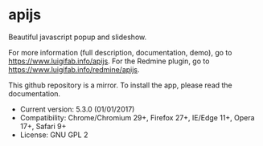 # apijs

Beautiful javascript popup and slideshow.

For more information (full description, documentation, demo), go to https://www.luigifab.info/apijs.
For the Redmine plugin, go to https://www.luigifab.info/redmine/apijs.

This github repository is a mirror. To install the app, please read the documentation.

- Current version: 5.3.0 (01/01/2017)
- Compatibility: Chrome/Chromium 29+, Firefox 27+, IE/Edge 11+, Opera 17+, Safari 9+
- License: GNU GPL 2

